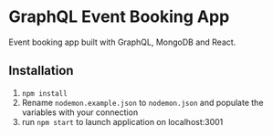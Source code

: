 # GraphQL Event Booking App

Event booking app built with GraphQL, MongoDB and React.

## Installation

1. `npm install`
2. Rename `nodemon.example.json` to `nodemon.json` and populate the variables with your connection
3. run `npm start` to launch application on localhost:3001
